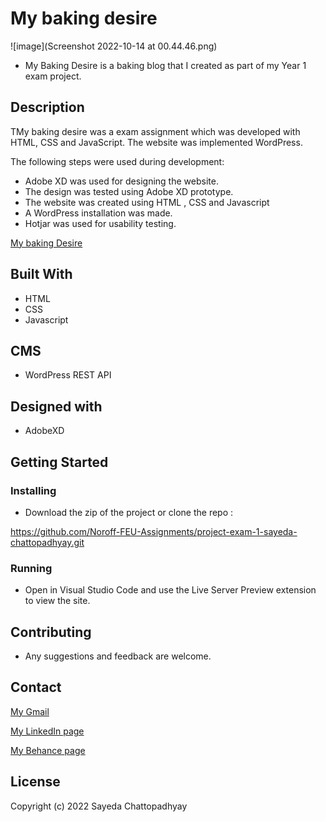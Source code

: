 # My baking desire

![image](Screenshot 2022-10-14 at 00.44.46.png)

- My Baking Desire is a baking blog that I created as part of my Year 1 exam project.

## Description

TMy baking desire was a exam assignment which was developed with HTML, CSS and JavaScript. The website was implemented WordPress.

The following steps were used during development:

- Adobe XD was used for designing the website.
- The design was tested using Adobe XD prototype.
- The website was created using HTML , CSS and Javascript
- A WordPress installation was made.
- Hotjar was used for usability testing.

<a href="https://poetic-dusk-59ba87.netlify.app/">My baking Desire</a>

## Built With

- HTML
- CSS
- Javascript

## CMS

- WordPress REST API

## Designed with

- AdobeXD

## Getting Started

### Installing

- Download the zip of the project or clone the repo :

https://github.com/Noroff-FEU-Assignments/project-exam-1-sayeda-chattopadhyay.git

### Running

- Open in Visual Studio Code and use the Live Server Preview extension to view the site.

## Contributing

- Any suggestions and feedback are welcome.

## Contact

[My Gmail](mailto:sayeda.b@gmail.com)

[My LinkedIn page](https://www.linkedin.com/in/sayeda-chattopadhyay-7b33ba156/)

[My Behance page](https://www.behance.net/gallery/111339401/UX-Portfolio)

## License

Copyright (c) 2022 Sayeda Chattopadhyay
